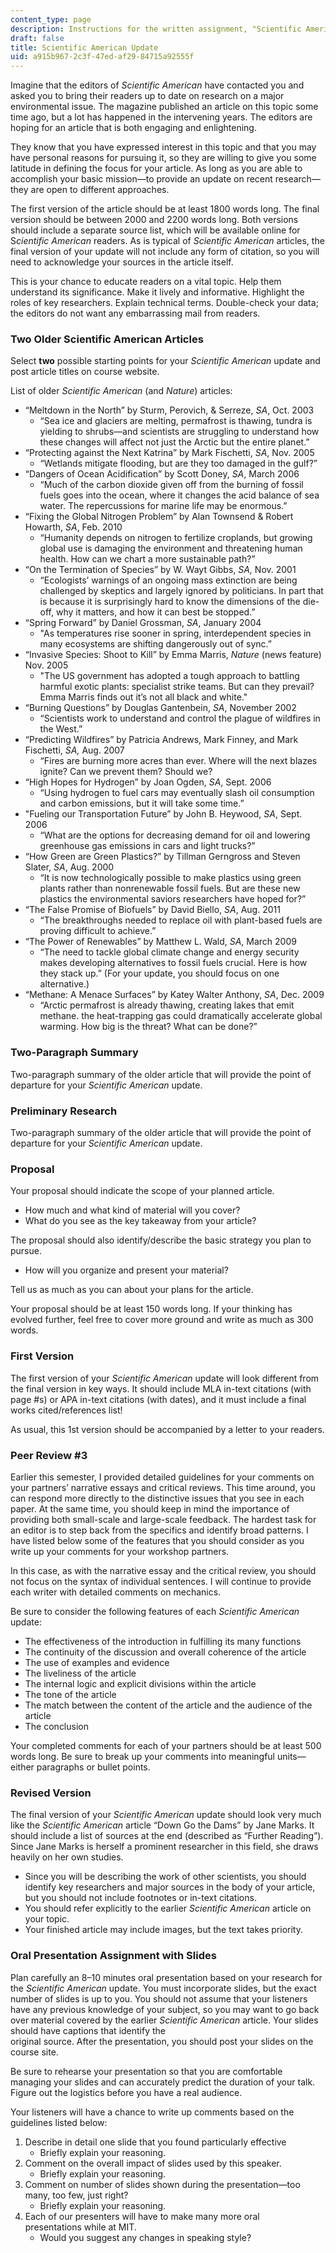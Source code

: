 ```yaml
---
content_type: page
description: Instructions for the written assignment, "Scientific American Update."
draft: false
title: Scientific American Update
uid: a915b967-2c3f-47ed-af29-84715a92555f
---
```

Imagine that the editors of *Scientific American* have contacted you and asked you to bring their readers up to date on research on a major environmental issue. The magazine published an article on this topic some time ago, but a lot has happened in the intervening years. The editors are hoping for an article that is both engaging and enlightening.

They know that you have expressed interest in this topic and that you may have personal reasons for pursuing it, so they are willing to give you some latitude in defining the focus for your article. As long as you are able to accomplish your basic mission—to provide an update on recent research—they are open to different approaches.

The first version of the article should be at least 1800 words long. The final version should be between 2000 and 2200 words long. Both versions should include a separate source list, which will be available online for S*cientific American* readers. As is typical of *Scientific American* articles, the final version of your update will not include any form of citation, so you will need to acknowledge your sources in the article itself.

This is your chance to educate readers on a vital topic. Help them understand its significance. Make it lively and informative. Highlight the roles of key researchers. Explain technical terms. Double-check your data; the editors do not want any embarrassing mail from readers.

### Two Older Scientific American Articles

Select **two** possible starting points for your *Scientific American* update and post article titles on course website.

List of older *Scientific American* (and *Nature*) articles:

- “Meltdown in the North” by Sturm, Perovich, & Serreze, *SA*, Oct. 2003
    - “Sea ice and glaciers are melting, permafrost is thawing, tundra is yielding to shrubs—and scientists are struggling to understand how these changes will affect not just the Arctic but the entire planet.”
- “Protecting against the Next Katrina” by Mark Fischetti, *SA*, Nov. 2005
    - “Wetlands mitigate flooding, but are they too damaged in the gulf?”
- “Dangers of Ocean Acidification” by Scott Doney, *SA*, March 2006
    - “Much of the carbon dioxide given off from the burning of fossil fuels goes into the ocean, where it changes the acid balance of sea water. The repercussions for marine life may be enormous.”
- “Fixing the Global Nitrogen Problem” by Alan Townsend & Robert Howarth, *SA*, Feb. 2010
    - “Humanity depends on nitrogen to fertilize croplands, but growing global use is damaging the environment and threatening human health. How can we chart a more sustainable path?” 
- “On the Termination of Species” by W. Wayt Gibbs, *SA,* Nov. 2001
    - “Ecologists’ warnings of an ongoing mass extinction are being challenged by skeptics and largely ignored by politicians. In part that is because it is surprisingly hard to know the dimensions of the die-off, why it matters, and how it can best be stopped.”
- “Spring Forward” by Daniel Grossman, *SA*, January 2004
    - "As temperatures rise sooner in spring, interdependent species in many ecosystems are shifting dangerously out of sync.”
- “Invasive Species: Shoot to Kill” by Emma Marris, *Nature* (news feature) Nov. 2005
    - "The US government has adopted a tough approach to battling harmful exotic plants: specialist strike teams. But can they prevail? Emma Marris finds out it’s not all black and white."
- “Burning Questions” by Douglas Gantenbein, *SA*, November 2002
    - “Scientists work to understand and control the plague of wildfires in the West.”
- “Predicting Wildfires” by Patricia Andrews, Mark Finney, and Mark Fischetti, *SA,* Aug. 2007
    - “Fires are burning more acres than ever. Where will the next blazes ignite? Can we prevent them? Should we?
- “High Hopes for Hydrogen” by Joan Ogden, *SA*, Sept. 2006
    - “Using hydrogen to fuel cars may eventually slash oil consumption and carbon emissions, but it will take some time.”
- "Fueling our Transportation Future” by John B. Heywood, *SA*, Sept. 2006
    - “What are the options for decreasing demand for oil and lowering greenhouse gas emissions in cars and light trucks?” 
- “How Green are Green Plastics?” by Tillman Gerngross and Steven Slater, *SA*, Aug. 2000
    - “It is now technologically possible to make plastics using green plants rather than nonrenewable fossil fuels. But are these new plastics the environmental saviors researchers have hoped for?” 
- “The False Promise of Biofuels” by David Biello, *SA*, Aug. 2011
    - “The breakthroughs needed to replace oil with plant-based fuels are proving difficult to achieve.” 
- “The Power of Renewables” by Matthew L. Wald, *SA*, March 2009
    - “The need to tackle global climate change and energy security makes developing alternatives to fossil fuels crucial. Here is how they stack up.” (For your update, you should focus on one alternative.)
- “Methane: A Menace Surfaces” by Katey Walter Anthony, *SA*, Dec. 2009
    - “Arctic permafrost is already thawing, creating lakes that emit methane. the heat-trapping gas could dramatically accelerate global warming. How big is the threat? What can be done?”

### Two-Paragraph Summary

Two-paragraph summary of the older article that will provide the point of departure for your *Scientific American* update.

### Preliminary Research

Two-paragraph summary of the older article that will provide the point of departure for your *Scientific American* update.

### Proposal

Your proposal should indicate the scope of your planned article.

- How much and what kind of material will you cover?
- What do you see as the key takeaway from your article?

The proposal should also identify/describe the basic strategy you plan to pursue.

- How will you organize and present your material?

Tell us as much as you can about your plans for the article.

Your proposal should be at least 150 words long. If your thinking has evolved further, feel free to cover more ground and write as much as 300 words. 

### First Version

The first version of your *Scientific American* update will look different from the final version in key ways. It should include MLA in-text citations (with page #s) or APA in-text citations (with dates), and it must include a final works cited/references list!

As usual, this 1st version should be accompanied by a letter to your readers.

### Peer Review #3

Earlier this semester, I provided detailed guidelines for your comments on your partners’ narrative essays and critical reviews. This time around, you can respond more directly to the distinctive issues that you see in each paper. At the same time, you should keep in mind the importance of providing both small-scale and large-scale feedback. The hardest task for an editor is to step back from the specifics and identify broad patterns. I have listed below some of the features that you should consider as you write up your comments for your workshop partners.

In this case, as with the narrative essay and the critical review, you should not focus on the syntax of individual sentences. I will continue to provide each writer with detailed comments on mechanics.

Be sure to consider the following features of each *Scientific American* update: 

- The effectiveness of the introduction in fulfilling its many functions
- The continuity of the discussion and overall coherence of the article
- The use of examples and evidence
- The liveliness of the article
- The internal logic and explicit divisions within the article
- The tone of the article
- The match between the content of the article and the audience of the article
- The conclusion

Your completed comments for each of your partners should be at least 500 words long. Be sure to break up your comments into meaningful units—either paragraphs or bullet points.

### Revised Version

The final version of your *Scientific American* update should look very much like the *Scientific American* article “Down Go the Dams” by Jane Marks. It should include a list of sources at the end (described as “Further Reading”). Since Jane Marks is herself a prominent researcher in this field, she draws heavily on her own studies.

- Since you will be describing the work of other scientists, you should identify key researchers and major sources in the body of your article, but you should not include footnotes or in-text citations.
- You should refer explicitly to the earlier *Scientific American* article on your topic.
- Your finished article may include images, but the text takes priority.

### Oral Presentation Assignment with Slides

Plan carefully an 8–10 minutes oral presentation based on your research for the *Scientific American* update. You must incorporate slides, but the exact number of slides is up to you. You should not assume that your listeners have any previous knowledge of your subject, so you may want to go back over material covered by the earlier *Scientific American* article. Your slides should have captions that identify the   
original source. After the presentation, you should post your slides on the course site.

Be sure to rehearse your presentation so that you are comfortable managing your slides and can accurately predict the duration of your talk. Figure out the logistics before you have a real audience.

Your listeners will have a chance to write up comments based on the guidelines listed below:

1. Describe in detail one slide that you found particularly effective
    - Briefly explain your reasoning.
2. Comment on the overall impact of slides used by this speaker.
    - Briefly explain your reasoning.
3. Comment on number of slides shown during the presentation—too   
    many, too few, just right?
    - Briefly explain your reasoning.
4. Each of our presenters will have to make many more oral   
    presentations while at MIT. 
    - Would you suggest any changes in speaking style?